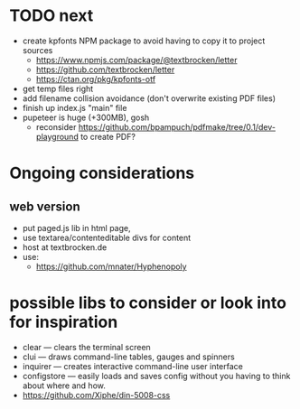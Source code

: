 # TODO next

- create kpfonts NPM package to avoid having to copy it to project sources
  - https://www.npmjs.com/package/@textbrocken/letter
  - https://github.com/textbrocken/letter
  - https://ctan.org/pkg/kpfonts-otf
- get temp files right
- add filename collision avoidance (don't overwrite existing PDF files)
- finish up index.js "main" file
- pupeteer is huge (+300MB), gosh
  - reconsider https://github.com/bpampuch/pdfmake/tree/0.1/dev-playground to create PDF?

# Ongoing considerations

## web version

- put paged.js lib in html page,
- use textarea/contenteditable divs for content
- host at textbrocken.de
- use:
  - https://github.com/mnater/Hyphenopoly

# possible libs to consider or look into for inspiration

- clear — clears the terminal screen
- clui — draws command-line tables, gauges and spinners
- inquirer — creates interactive command-line user interface
- configstore — easily loads and saves config without you having to think about where and how.
- https://github.com/Xiphe/din-5008-css
